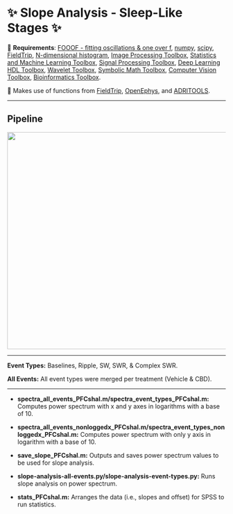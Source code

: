 # :sparkles: Slope Analysis - Sleep-Like Stages :sparkles:
:pushpin: **Requirements**: [FOOOF - fitting oscillations & one over f](https://fooof-tools.github.io/fooof/), [numpy](https://github.com/numpy/numpy), [scipy](https://github.com/scipy/scipy), [FieldTrip](https://github.com/fieldtrip/fieldtrip), [N-dimensional histogram](https://www.mathworks.com/matlabcentral/fileexchange/23897-n-dimensional-histogram), [Image Processing Toolbox](https://www.mathworks.com/products/image.html), [Statistics and Machine Learning Toolbox](https://www.mathworks.com/products/statistics.html), [Signal Processing Toolbox](https://www.mathworks.com/products/signal.html), [Deep Learning HDL Toolbox](https://www.mathworks.com/products/deep-learning-hdl.html), [Wavelet Toolbox](https://www.mathworks.com/products/wavelet.html), [Symbolic Math Toolbox](https://www.mathworks.com/products/symbolic.html), [Computer Vision Toolbox](https://www.mathworks.com/products/computer-vision.html), [Bioinformatics Toolbox](https://www.mathworks.com/products/bioinfo.html).

:pushpin: Makes use of functions from [FieldTrip](https://github.com/fieldtrip/fieldtrip), [OpenEphys](https://github.com/open-ephys/analysis-tools), and 	[ADRITOOLS](https://github.com/Aleman-Z/ADRITOOLS). 

------------------------------------
## Pipeline 
<a href="url"><img src="https://github.com/pelinozsezer/CBD/blob/main/Acute/Slope-Analysis/Sleep-Like_Stages/pipeline.png" height="500" width="525" ></a>

------------------------------------

**Event Types:** Baselines, Ripple, SW, SWR, & Complex SWR.

**All Events:** All event types were merged per treatment (Vehicle & CBD).

------------------------------------

- **spectra_all_events_PFCshal.m/spectra_event_types_PFCshal.m:** Computes power spectrum with x and y axes in logarithms with a base of 10.

- **spectra_all_events_nonloggedx_PFCshal.m/spectra_event_types_nonloggedx_PFCshal.m:** Computes power spectrum with only y axis in logarithm with a base of 10.

- **save_slope_PFCshal.m:** Outputs and saves power spectrum values to be used for slope analysis. 

- **slope-analysis-all-events.py/slope-analysis-event-types.py:** Runs slope analysis on power spectrum.

- **stats_PFCshal.m:** Arranges the data (i.e., slopes and offset) for SPSS to run statistics.

